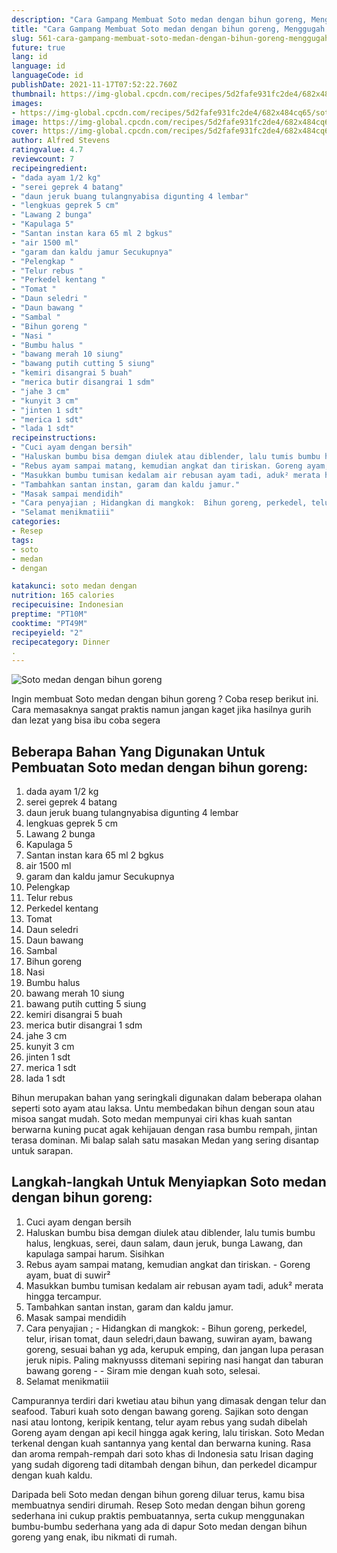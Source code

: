 ```yaml
---
description: "Cara Gampang Membuat Soto medan dengan bihun goreng, Menggugah Selera"
title: "Cara Gampang Membuat Soto medan dengan bihun goreng, Menggugah Selera"
slug: 561-cara-gampang-membuat-soto-medan-dengan-bihun-goreng-menggugah-selera
future: true
lang: id
language: id
languageCode: id
publishDate: 2021-11-17T07:52:22.760Z 
thumbnail: https://img-global.cpcdn.com/recipes/5d2fafe931fc2de4/682x484cq65/soto-medan-dengan-bihun-goreng-foto-resep-utama.png
images:
- https://img-global.cpcdn.com/recipes/5d2fafe931fc2de4/682x484cq65/soto-medan-dengan-bihun-goreng-foto-resep-utama.png
image: https://img-global.cpcdn.com/recipes/5d2fafe931fc2de4/682x484cq65/soto-medan-dengan-bihun-goreng-foto-resep-utama.png
cover: https://img-global.cpcdn.com/recipes/5d2fafe931fc2de4/682x484cq65/soto-medan-dengan-bihun-goreng-foto-resep-utama.png
author: Alfred Stevens
ratingvalue: 4.7
reviewcount: 7
recipeingredient:
- "dada ayam 1/2 kg"
- "serei geprek 4 batang"
- "daun jeruk buang tulangnyabisa digunting 4 lembar"
- "lengkuas geprek 5 cm"
- "Lawang 2 bunga"
- "Kapulaga 5"
- "Santan instan kara 65 ml 2 bgkus"
- "air 1500 ml"
- "garam dan kaldu jamur Secukupnya"
- "Pelengkap "
- "Telur rebus "
- "Perkedel kentang "
- "Tomat "
- "Daun seledri "
- "Daun bawang "
- "Sambal "
- "Bihun goreng "
- "Nasi "
- "Bumbu halus "
- "bawang merah 10 siung"
- "bawang putih cutting 5 siung"
- "kemiri disangrai 5 buah"
- "merica butir disangrai 1 sdm"
- "jahe 3 cm"
- "kunyit 3 cm"
- "jinten 1 sdt"
- "merica 1 sdt"
- "lada 1 sdt"
recipeinstructions:
- "Cuci ayam dengan bersih"
- "Haluskan bumbu bisa demgan diulek atau diblender, lalu tumis bumbu halus, lengkuas, serei, daun salam, daun jeruk, bunga Lawang, dan kapulaga sampai harum. Sisihkan"
- "Rebus ayam sampai matang, kemudian angkat dan tiriskan. Goreng ayam, buat di suwir²"
- "Masukkan bumbu tumisan kedalam air rebusan ayam tadi, aduk² merata hingga tercampur."
- "Tambahkan santan instan, garam dan kaldu jamur."
- "Masak sampai mendidih"
- "Cara penyajian ; Hidangkan di mangkok:  Bihun goreng, perkedel, telur, irisan tomat, daun seledri,daun bawang, suwiran ayam, bawang goreng, sesuai bahan yg ada, kerupuk emping, dan jangan lupa perasan jeruk nipis. Paling maknyusss ditemani sepiring nasi hangat dan taburan bawang goreng  Siram mie dengan kuah soto, selesai."
- "Selamat menikmatiii"
categories:
- Resep
tags:
- soto
- medan
- dengan

katakunci: soto medan dengan 
nutrition: 165 calories
recipecuisine: Indonesian
preptime: "PT10M"
cooktime: "PT49M"
recipeyield: "2"
recipecategory: Dinner
. 
---
```



![Soto medan dengan bihun goreng](https://img-global.cpcdn.com/recipes/5d2fafe931fc2de4/682x484cq65/soto-medan-dengan-bihun-goreng-foto-resep-utama.png)

Ingin membuat Soto medan dengan bihun goreng ? Coba resep berikut ini. Cara memasaknya sangat praktis namun jangan kaget jika hasilnya gurih dan lezat yang bisa ibu coba segera

<!--inarticleads1-->

## Beberapa Bahan Yang Digunakan Untuk Pembuatan Soto medan dengan bihun goreng:

1. dada ayam 1/2 kg
1. serei geprek 4 batang
1. daun jeruk buang tulangnyabisa digunting 4 lembar
1. lengkuas geprek 5 cm
1. Lawang 2 bunga
1. Kapulaga 5
1. Santan instan kara 65 ml 2 bgkus
1. air 1500 ml
1. garam dan kaldu jamur Secukupnya
1. Pelengkap 
1. Telur rebus 
1. Perkedel kentang 
1. Tomat 
1. Daun seledri 
1. Daun bawang 
1. Sambal 
1. Bihun goreng 
1. Nasi 
1. Bumbu halus 
1. bawang merah 10 siung
1. bawang putih cutting 5 siung
1. kemiri disangrai 5 buah
1. merica butir disangrai 1 sdm
1. jahe 3 cm
1. kunyit 3 cm
1. jinten 1 sdt
1. merica 1 sdt
1. lada 1 sdt

Bihun merupakan bahan yang seringkali digunakan dalam beberapa olahan seperti soto ayam atau laksa. Untu membedakan bihun dengan soun atau misoa sangat mudah. Soto medan mempunyai ciri khas kuah santan berwarna kuning pucat agak kehijauan dengan rasa bumbu rempah, jintan terasa dominan. Mi balap salah satu masakan Medan yang sering disantap untuk sarapan. 

<!--inarticleads2-->

## Langkah-langkah Untuk Menyiapkan Soto medan dengan bihun goreng:

1. Cuci ayam dengan bersih
1. Haluskan bumbu bisa demgan diulek atau diblender, lalu tumis bumbu halus, lengkuas, serei, daun salam, daun jeruk, bunga Lawang, dan kapulaga sampai harum. Sisihkan
1. Rebus ayam sampai matang, kemudian angkat dan tiriskan. - Goreng ayam, buat di suwir²
1. Masukkan bumbu tumisan kedalam air rebusan ayam tadi, aduk² merata hingga tercampur.
1. Tambahkan santan instan, garam dan kaldu jamur.
1. Masak sampai mendidih
1. Cara penyajian ; - Hidangkan di mangkok:  - Bihun goreng, perkedel, telur, irisan tomat, daun seledri,daun bawang, suwiran ayam, bawang goreng, sesuai bahan yg ada, kerupuk emping, dan jangan lupa perasan jeruk nipis. Paling maknyusss ditemani sepiring nasi hangat dan taburan bawang goreng -  - Siram mie dengan kuah soto, selesai.
1. Selamat menikmatiii


Campurannya terdiri dari kwetiau atau bihun yang dimasak dengan telur dan seafood. Taburi kuah soto dengan bawang goreng. Sajikan soto dengan nasi atau lontong, keripik kentang, telur ayam rebus yang sudah dibelah Goreng ayam dengan api kecil hingga agak kering, lalu tiriskan. Soto Medan terkenal dengan kuah santannya yang kental dan berwarna kuning. Rasa dan aroma rempah-rempah dari soto khas di Indonesia satu Irisan daging yang sudah digoreng tadi ditambah dengan bihun, dan perkedel dicampur dengan kuah kaldu. 

Daripada   beli  Soto medan dengan bihun goreng  diluar terus, kamu  bisa membuatnya sendiri dirumah. Resep  Soto medan dengan bihun goreng  sederhana ini cukup praktis pembuatannya, serta cukup menggunakan bumbu-bumbu sederhana yang ada di dapur  Soto medan dengan bihun goreng  yang enak, ibu nikmati di rumah.

